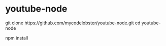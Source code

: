 youtube-node
============



git clone https://github.com/mycodelobster/youtube-node.git 
cd youtube-node

npm install

